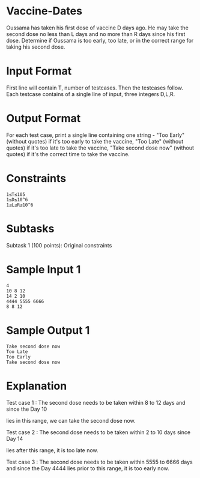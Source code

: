 # Vaccine-Dates
Oussama has taken his first dose of vaccine D days ago. He may take the second dose no less than L days and no more than R  days since his first dose.  Determine if Oussama is too early, too late, or in the correct range for taking his second dose.


# Input Format
First line will contain T, number of testcases. Then the testcases follow.
Each testcase contains of a single line of input, three integers D,L,R.

# Output Format

For each test case, print a single line containing one string - "Too Early" (without quotes) if it's too early to take the vaccine, "Too Late" (without quotes) if it's too late to take the vaccine, "Take second dose now" (without quotes) if it's the correct time to take the vaccine.

# Constraints

    1≤T≤105
    1≤D≤10^6
    1≤L≤R≤10^6

# Subtasks

Subtask 1 (100 points): Original constraints


# Sample Input 1

    4
    10 8 12 
    14 2 10
    4444 5555 6666 
    8 8 12

# Sample Output 1

    Take second dose now
    Too Late
    Too Early
    Take second dose now

# Explanation

Test case 1
: The second dose needs to be taken within 8 to 12 days and since the Day 10

lies in this range, we can take the second dose now.

Test case 2
: The second dose needs to be taken within 2 to 10 days since Day 14

lies after this range, it is too late now.

Test case 3
: The second dose needs to be taken within 5555 to 6666 days and since the Day 4444 lies prior to this range, it is too early now. 
